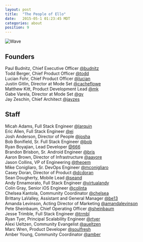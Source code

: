 ```yaml
---
layout: post
title:  "The People of Ello"
date:   2015-05-1 01:23:45 MDT
categories: about
position: 9
---
```

![Wave](http://i.imgur.com/WttmsK9.png)
## Founders

Paul Budnitz, Chief Executive Officer [@budnitz](https://ello.co/budnitz)  
Todd Berger, Chief Product Officer [@todd](https://ello.co/todd)  
Lucian Fohr, Chief Product Officer [@lucian](https://ello.co/lucian)  
Justin Gitlin, Director at Mode Set [@cacheflowe](https://ello.co/cacheflowe)  
Matthew Kitt, Product Development Lead [@mk](https://ello.co/mk)  
Gabe Varela, Director at Mode Set [@gv](https://ello.co/gv)  
Jay Zeschin, Chief Architect [@jayzes](https://ello.co/jayzes)  

## Staff

Micah Adams, Full Stack Engineer [@larquin](https://ello.co/larquin)  
Eric Allen, Full Stack Engineer [@ej](https://ello.co/ej)  
Josh Anderson, Director of People [@josha](https://ello.co/josha)  
Bob Bonifield, Sr. Full Stack Engineer [@bob](https://ello.co/bob)  
Ryan Boyajian, Lead Developer [@666](https://ello.co/666)  
Brandon Brisbon, Sr. Android Engineer [@bris](https://ello.co/bris)  
Aaron Brown, Director of Infrastructure [@aayore](https://ello.co/aayore)  
Jason Collins, VP of Engineering [@theoem](https://ello.co/theoem)  
Mike Conigliaro, Sr. DevOps Engineer [@mconigliaro](https://ello.co/mconigliaro)  
Casey Doran, Director of Product [@dcdoran](https://ello.co/dcdoran)  
Sean Dougherty, Mobile Lead [@seand](https://ello.co/seand)  
Andy Ennamorato, Full Stack Engineer [@virtualandy](https://ello.co/virtualandy)  
Colin Gray, Senior iOS Engineer [@colinta](https://ello.co/colinta)  
Chelsea Kantola, Community Coordinator [@chelsea](https://ello.co/chelsea)  
Brittany LaValley, Assistant and General Manager [@be13](https://ello.co/be13)  
Amanda Levinson, Acting Director of Marketing [@amandalevinson](https://ello.co/amandalevinson)  
Pete Sheinbaum, Chief Operating Officer [@sheinbaum](https://ello.co/sheinbaum)  
Jesse Trimble, Full Stack Engineer [@trmbl](https://ello.co/trmbl)  
Ryan Tyer, Principal Scalability Engineer [@rtyer](https://ello.co/rtyer)  
Alexi Ueltzen, Community Evangelist [@aueltzen](https://ello.co/aueltzen)  
Marc Wren, Product Developer [@soulfresh](https://ello.co/soulfresh)  
Amber Young, Community Coordinator [@amber](https://ello.co/amber)
